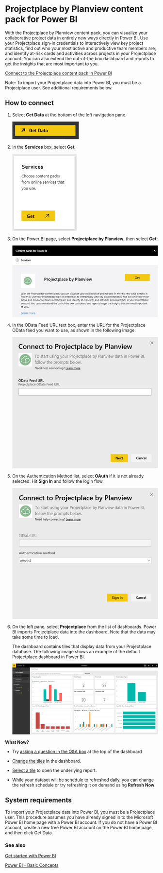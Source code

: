 <properties
   pageTitle="Projectplace content pack for Power BI"
   description="Projectplace content pack for Power BI"
   services="powerbi"
   documentationCenter=""
   authors="theresapalmer"
   manager="mblythe"
   backup=""
   editor=""
   tags=""
   qualityFocus="no"
   qualityDate=""/>

<tags
   ms.service="powerbi"
   ms.devlang="NA"
   ms.topic="article"
   ms.tgt_pltfrm="NA"
   ms.workload="powerbi"
   ms.date="05/17/2016"
   ms.author="tpalmer"/>

# Projectplace by Planview content pack for Power&nbsp;BI  

With the Projectplace by Planview content pack, you can visualize your collaborative project data in entirely new ways directly in Power BI. Use your Projectplace sign-in credentials to interactively view key project statistics, find out who your most active and productive team members are, and identify at-risk cards and activities across projects in your Projectplace account. You can also extend the out-of-the box dashboard and reports to get the insights that are most important to you.

[Connect to the Projectplace content pack in Power BI](https://app.powerbi.com/getdata/services/projectplace)

Note: To import your Projectplace data into Power BI, you must be a Projectplace user. See additional requirements below.

## How to connect

1. Select **Get Data** at the bottom of the left navigation pane.

    ![](media/powerbi-content-pack-projectplace/get.png)

2. In the **Services** box, select **Get**.

    ![](media/powerbi-content-pack-projectplace/services.png)

3. On the Power BI page, select **Projectplace by Planview**, then select **Get**:  

	![](media/powerbi-content-pack-projectplace/projectplace.png)

4. In the OData Feed URL text box, enter the URL for the Projectplace OData feed you want to use, as shown in the following image:

	![](media/powerbi-content-pack-projectplace/params.png)

5.  On the Authentication Method list, select **OAuth** if it is not already selected. Hit **Sign In** and follow the login flow.  

	![](media/powerbi-content-pack-projectplace/creds.PNG)

6. On the left pane, select **Projectplace** from the list of dashboards. Power BI imports Projectplace data into the dashboard. Note that the data may take some time to load.  

    The dashboard contains tiles that display data from your Projectplace database. The following image shows an example of the default Projectplace dashboard in Power BI.

    ![](media/powerbi-content-pack-projectplace/dashboard.PNG)


**What Now?**

- Try [asking a question in the Q&A box](powerbi-service-q-and-a.md) at the top of the dashboard

- [Change the tiles](powerbi-service-edit-a-tile-in-a-dashboard.md) in the dashboard.

- [Select a tile](powerbi-service-dashboard-tiles.md) to open the underlying report.

- While your dataset will be schedule to refreshed daily, you can change the refresh schedule or try refreshing it on demand using **Refresh Now**

## System requirements

To import your Projectplace data into Power BI, you must be a Projectplace user. This procedure assumes you have already signed in to the Microsoft Power BI home page with a Power BI account. If you do not have a Power BI account, create a new free Power BI account on the Power BI home page, and then click Get Data.


### See also

[Get started with Power BI](powerbi-service-get-started.md)

[Power BI - Basic Concepts](powerbi-service-basic-concepts.md)